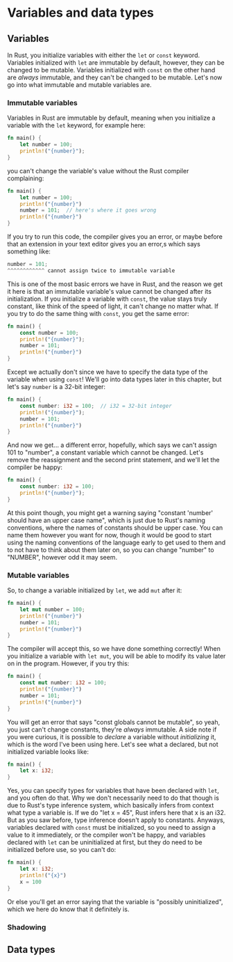 # Variables and data types

## Variables

In Rust, you initialize variables with either the `let` or `const` keyword. Variables initialized with `let` are immutable by default, however, they
can be changed to be mutable. Variables initialized with `const` on the other hand are *always* immutable, and they can't be changed to be mutable.
Let's now go into what immutable and mutable variables are.

### Immutable variables

Variables in Rust are immutable by default, meaning when you initialize a variable with the `let` keyword, for example here:
```rust
fn main() {
    let number = 100;
    println!("{number}");
}
```
you can't change the variable's value without the Rust compiler complaining:
```rust
fn main() {
    let number = 100;
    println!("{number}")
    number = 101;  // here's where it goes wrong
    println!("{number}")
}
```
If you try to run this code, the compiler gives you an error, or maybe before that an extension in your text editor gives you an error,s 
which says something like: 
```rust
number = 101;
^^^^^^^^^^^^ cannot assign twice to immutable variable
```
This is one of the most basic errors we have in Rust, and the reason we get it here is that an immutable variable's value cannot be changed 
after its initialization. If you initialize a variable with `const`, the value stays truly constant, like think of the speed of light, it can't change no matter what.
If you try to do the same thing with `const`, you get the same error:
```rust 
fn main() {
    const number = 100;
    println!("{number}");
    number = 101;
    println!("{number}")
}
```
Except we actually don't since we have to specify the data type of the variable when using `const`! We'll go into data types later in this chapter, but
let's say `number` is a 32-bit integer:
```rust 
fn main() {
    const number: i32 = 100;  // i32 = 32-bit integer
    println!("{number}");
    number = 101;
    println!("{number}")
}
```
And now we get... a different error, hopefully, which says we can't assign 101 to "number", a constant variable which cannot be changed. Let's remove
the reassignment and the second print statement, and we'll let the compiler be happy:
```rust 
fn main() {
    const number: i32 = 100;
    println!("{number}");
}
```
At this point though, you might get a warning saying "constant 'number' should have an upper case name", which is just due to Rust's naming conventions,
where the names of constants should be upper case. You can name them however you want for now, though it would be good to start using the naming conventions
of the language early to get used to them and to not have to think about them later on, so you can change "number" to "NUMBER", however odd it may seem.

### Mutable variables

So, to change a variable initialized by `let`, we add `mut` after it:
```rust
fn main() {
    let mut number = 100;
    println!("{number}")
    number = 101;
    println!("{number}")
}
```
The compiler will accept this, so we have done something correctly! When you initialize a variable with `let mut`, you will be able to modify its value later 
on in the program. However, if you try this:
```rust
fn main() {
    const mut number: i32 = 100;
    println!("{number}")
    number = 101;
    println!("{number}")
}
```
You will get an error that says "const globals cannot be mutable", so yeah, you just can't change constants, they're *always* immutable. A side note if you 
were curious, it is possible to *declare* a variable without *initializing* it, which is the word I've been using here. Let's see what a declared, but not 
initialized variable looks like:
```rust
fn main() {
    let x: i32; 
}
```
Yes, you can specify types for variables that have been declared with `let`, and you often do that. Why we don't necessarily need to do that though is due to
Rust's type inference system, which basically infers from context what type a variable is. If we do "let x = 45", Rust infers here that x is an i32.
But as you saw before, type inference doesn't apply to constants.  Anyways, variables declared with `const` must be initialized, so you need to 
assign a value to it immediately, or the compiler won't be happy, and variables declared with `let` can be uninitialized at first, but they do need to be
initialized before use, so you can't do:
```rust
fn main() {
    let x: i32; 
	println!("{x}")
	x = 100
}
```
Or else you'll get an error saying that the variable is "possibly uninitialized", which we here do know that it definitely is.	

### Shadowing

## Data types